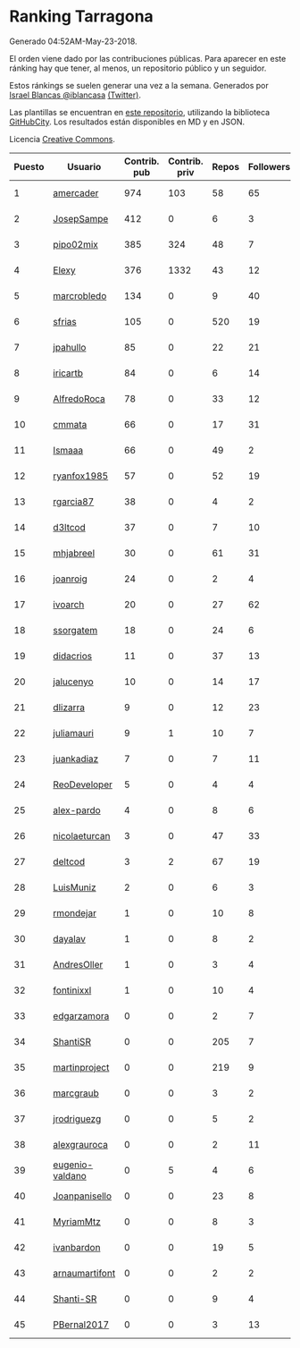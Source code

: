 # Ranking Tarragona

Generado 04:52AM-May-23-2018.

El orden viene dado por las contribuciones públicas. Para aparecer en este ránking hay que tener, al menos, un repositorio público y un seguidor.

Estos ránkings se suelen generar una vez a la semana. Generados por [Israel Blancas @iblancasa](https://github.com/iblancasa/) [(Twitter)](https://twitter.com/iblancasa).

Las plantillas se encuentran en [este repositorio](https://github.com/iblancasa/GH-Spanish-Ranking), utilizando la biblioteca [GitHubCity](https://github.com/iblancasa/GitHubCity). Los resultados están disponibles en MD y en JSON.

Licencia [Creative Commons](https://creativecommons.org/licenses/by/4.0/).

| Puesto   |  Usuario  | Contrib. pub | Contrib. priv |Repos| Followers | Desde |  Avatar  |
|----------|-----------|--------------|---------------|-----|-----------|-------|----------|
|1|[amercader](https://github.com/amercader)|974|103|58|65|2010-02-09|![amercader](https://avatars1.githubusercontent.com/u/200230)|
|2|[JosepSampe](https://github.com/JosepSampe)|412|0|6|3|2015-01-08|![JosepSampe](https://avatars0.githubusercontent.com/u/10448186)|
|3|[pipo02mix](https://github.com/pipo02mix)|385|324|48|7|2011-07-03|![pipo02mix](https://avatars2.githubusercontent.com/u/892157)|
|4|[Elexy](https://github.com/Elexy)|376|1332|43|12|2010-10-14|![Elexy](https://avatars2.githubusercontent.com/u/439063)|
|5|[marcrobledo](https://github.com/marcrobledo)|134|0|9|40|2015-09-19|![marcrobledo](https://avatars0.githubusercontent.com/u/14358263)|
|6|[sfrias](https://github.com/sfrias)|105|0|520|19|2012-05-06|![sfrias](https://avatars2.githubusercontent.com/u/1711545)|
|7|[jpahullo](https://github.com/jpahullo)|85|0|22|21|2012-07-26|![jpahullo](https://avatars3.githubusercontent.com/u/2048296)|
|8|[iricartb](https://github.com/iricartb)|84|0|6|14|2016-07-19|![iricartb](https://avatars2.githubusercontent.com/u/20545552)|
|9|[AlfredoRoca](https://github.com/AlfredoRoca)|78|0|33|12|2014-08-15|![AlfredoRoca](https://avatars2.githubusercontent.com/u/8455554)|
|10|[cmmata](https://github.com/cmmata)|66|0|17|31|2013-04-22|![cmmata](https://avatars1.githubusercontent.com/u/4223148)|
|11|[Ismaaa](https://github.com/Ismaaa)|66|0|49|2|2016-09-16|![Ismaaa](https://avatars0.githubusercontent.com/u/22240843)|
|12|[ryanfox1985](https://github.com/ryanfox1985)|57|0|52|19|2011-10-26|![ryanfox1985](https://avatars2.githubusercontent.com/u/1152728)|
|13|[rgarcia87](https://github.com/rgarcia87)|38|0|4|2|2017-11-17|![rgarcia87](https://avatars2.githubusercontent.com/u/33759234)|
|14|[d3ltcod](https://github.com/d3ltcod)|37|0|7|10|2017-12-11|![d3ltcod](https://avatars1.githubusercontent.com/u/34439264)|
|15|[mhjabreel](https://github.com/mhjabreel)|30|0|61|31|2014-10-08|![mhjabreel](https://avatars1.githubusercontent.com/u/9088025)|
|16|[joanroig](https://github.com/joanroig)|24|0|2|4|2015-05-14|![joanroig](https://avatars3.githubusercontent.com/u/12451419)|
|17|[ivoarch](https://github.com/ivoarch)|20|0|27|62|2011-03-18|![ivoarch](https://avatars3.githubusercontent.com/u/677124)|
|18|[ssorgatem](https://github.com/ssorgatem)|18|0|24|6|2009-07-23|![ssorgatem](https://avatars2.githubusercontent.com/u/108138)|
|19|[didacrios](https://github.com/didacrios)|11|0|37|13|2010-02-25|![didacrios](https://avatars1.githubusercontent.com/u/211009)|
|20|[jalucenyo](https://github.com/jalucenyo)|10|0|14|17|2012-04-06|![jalucenyo](https://avatars1.githubusercontent.com/u/1618926)|
|21|[dlizarra](https://github.com/dlizarra)|9|0|12|23|2015-04-12|![dlizarra](https://avatars2.githubusercontent.com/u/11906353)|
|22|[juliamauri](https://github.com/juliamauri)|9|1|10|7|2013-11-28|![juliamauri](https://avatars0.githubusercontent.com/u/6062402)|
|23|[juankadiaz](https://github.com/juankadiaz)|7|0|7|11|2013-10-04|![juankadiaz](https://avatars2.githubusercontent.com/u/5609996)|
|24|[ReoDeveloper](https://github.com/ReoDeveloper)|5|0|4|4|2013-01-20|![ReoDeveloper](https://avatars2.githubusercontent.com/u/3322211)|
|25|[alex-pardo](https://github.com/alex-pardo)|4|0|8|6|2012-09-19|![alex-pardo](https://avatars0.githubusercontent.com/u/2378470)|
|26|[nicolaeturcan](https://github.com/nicolaeturcan)|3|0|47|33|2014-04-10|![nicolaeturcan](https://avatars3.githubusercontent.com/u/7248811)|
|27|[deltcod](https://github.com/deltcod)|3|2|67|19|2015-09-22|![deltcod](https://avatars1.githubusercontent.com/u/14791993)|
|28|[LuisMuniz](https://github.com/LuisMuniz)|2|0|6|3|2014-07-18|![LuisMuniz](https://avatars0.githubusercontent.com/u/8201284)|
|29|[rmondejar](https://github.com/rmondejar)|1|0|10|8|2008-06-20|![rmondejar](https://avatars1.githubusercontent.com/u/14419)|
|30|[dayalav](https://github.com/dayalav)|1|0|8|2|2013-06-10|![dayalav](https://avatars2.githubusercontent.com/u/4660940)|
|31|[AndresOller](https://github.com/AndresOller)|1|0|3|4|2013-07-06|![AndresOller](https://avatars1.githubusercontent.com/u/4953625)|
|32|[fontinixxl](https://github.com/fontinixxl)|1|0|10|4|2013-07-24|![fontinixxl](https://avatars0.githubusercontent.com/u/5080665)|
|33|[edgarzamora](https://github.com/edgarzamora)|0|0|2|7|2013-05-02|![edgarzamora](https://avatars3.githubusercontent.com/u/4320475)|
|34|[ShantiSR](https://github.com/ShantiSR)|0|0|205|7|2013-01-16|![ShantiSR](https://avatars3.githubusercontent.com/u/3288528)|
|35|[martinproject](https://github.com/martinproject)|0|0|219|9|2008-06-13|![martinproject](https://avatars0.githubusercontent.com/u/13601)|
|36|[marcgraub](https://github.com/marcgraub)|0|0|3|2|2012-10-02|![marcgraub](https://avatars3.githubusercontent.com/u/2468006)|
|37|[jrodriguezg](https://github.com/jrodriguezg)|0|0|5|2|2013-02-05|![jrodriguezg](https://avatars1.githubusercontent.com/u/3486118)|
|38|[alexgrauroca](https://github.com/alexgrauroca)|0|0|2|11|2013-07-31|![alexgrauroca](https://avatars3.githubusercontent.com/u/5131860)|
|39|[eugenio-valdano](https://github.com/eugenio-valdano)|0|5|4|6|2014-03-12|![eugenio-valdano](https://avatars2.githubusercontent.com/u/6929185)|
|40|[Joanpanisello](https://github.com/Joanpanisello)|0|0|23|8|2013-09-20|![Joanpanisello](https://avatars1.githubusercontent.com/u/5502417)|
|41|[MyriamMtz](https://github.com/MyriamMtz)|0|0|8|3|2013-11-25|![MyriamMtz](https://avatars3.githubusercontent.com/u/6032560)|
|42|[ivanbardon](https://github.com/ivanbardon)|0|0|19|5|2013-10-30|![ivanbardon](https://avatars3.githubusercontent.com/u/5808889)|
|43|[arnaumartifont](https://github.com/arnaumartifont)|0|0|2|2|2014-11-07|![arnaumartifont](https://avatars1.githubusercontent.com/u/9613200)|
|44|[Shanti-SR](https://github.com/Shanti-SR)|0|0|9|4|2014-11-12|![Shanti-SR](https://avatars0.githubusercontent.com/u/9694646)|
|45|[PBernal2017](https://github.com/PBernal2017)|0|0|3|13|2017-02-23|![PBernal2017](https://avatars0.githubusercontent.com/u/25979373)|
